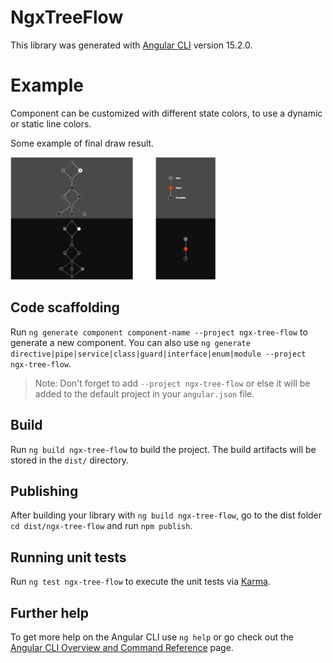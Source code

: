 # NgxTreeFlow

This library was generated with [Angular CLI](https://github.com/angular/angular-cli) version 15.2.0.

# Example

Component can be customized with different state colors, to use a dynamic or static line colors.

Some example of final draw result.

<img src="https://raw.githubusercontent.com/domi92/ngx-tree-flow/master/.github/example.jpg" width=65%/>

## Code scaffolding

Run `ng generate component component-name --project ngx-tree-flow` to generate a new component. You can also use `ng generate directive|pipe|service|class|guard|interface|enum|module --project ngx-tree-flow`.

> Note: Don't forget to add `--project ngx-tree-flow` or else it will be added to the default project in your `angular.json` file.

## Build

Run `ng build ngx-tree-flow` to build the project. The build artifacts will be stored in the `dist/` directory.

## Publishing

After building your library with `ng build ngx-tree-flow`, go to the dist folder `cd dist/ngx-tree-flow` and run `npm publish`.

## Running unit tests

Run `ng test ngx-tree-flow` to execute the unit tests via [Karma](https://karma-runner.github.io).

## Further help

To get more help on the Angular CLI use `ng help` or go check out the [Angular CLI Overview and Command Reference](https://angular.io/cli) page.

